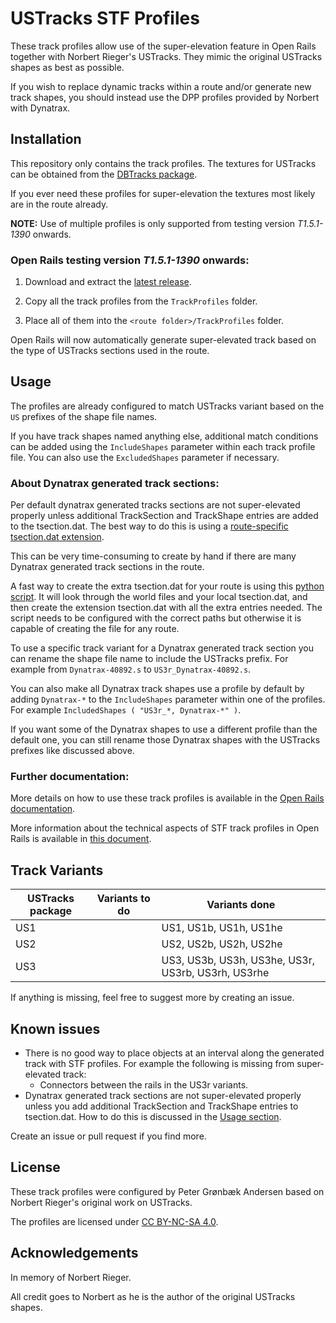 # USTracks STF Profiles
These track profiles allow use of the super-elevation feature in Open Rails together with Norbert Rieger's USTracks. They mimic the original USTracks shapes as best as possible.

If you wish to replace dynamic tracks within a route and/or generate new track shapes, you should instead use the DPP profiles provided by Norbert with Dynatrax.


## Installation
This repository only contains the track profiles. The textures for USTracks can be obtained from the [DBTracks package](https://the-train.de/downloads/entry/11252-dbtracks/).

If you ever need these profiles for super-elevation the textures most likely are in the route already.

**NOTE:** Use of multiple profiles is only supported from testing version _T1.5.1-1390_ onwards.


### Open Rails testing version _T1.5.1-1390_ onwards:
1. Download and extract the [latest release](https://github.com/pgroenbaek/ustracks-stf-profiles/releases).

2. Copy all the track profiles from the `TrackProfiles` folder.

3. Place all of them into the `<route folder>/TrackProfiles` folder.

Open Rails will now automatically generate super-elevated track based on the type of USTracks sections used in the route.


## Usage
The profiles are already configured to match USTracks variant based on the `US` prefixes of the shape file names.

If you have track shapes named anything else, additional match conditions can be added using the `IncludeShapes` parameter within each track profile file. You can also use the `ExcludedShapes` parameter if necessary.

### About Dynatrax generated track sections:
Per default dynatrax generated tracks sections are not super-elevated properly unless additional TrackSection and TrackShape entries are added to the tsection.dat. The best way to do this is using a [route-specific tsection.dat extension](https://open-rails.readthedocs.io/en/latest/features-route.html#route-specific-tracksections-and-trackshapes).

This can be very time-consuming to create by hand if there are many Dynatrax generated track sections in the route.

A fast way to create the extra tsection.dat for your route is using this [python script](https://github.com/pgroenbaek/ustracks-stf-profiles/blob/master/Scripts/generate_route_tsection.py). It will look through the world files and your local tsection.dat, and then create the extension tsection.dat with all the extra entries needed. The script needs to be configured with the correct paths but otherwise it is capable of creating the file for any route.

To use a specific track variant for a Dynatrax generated track section you can rename the shape file name to include the USTracks prefix. For example from `Dynatrax-40892.s` to `US3r_Dynatrax-40892.s`.

You can also make all Dynatrax track shapes use a profile by default by adding `Dynatrax-*` to the `IncludeShapes` parameter within one of the profiles. For example `IncludedShapes ( "US3r_*, Dynatrax-*" )`.

If you want some of the Dynatrax shapes to use a different profile than the default one, you can still rename those Dynatrax shapes with the USTracks prefixes like discussed above.

### Further documentation:
More details on how to use these track profiles is available in the [Open Rails documentation](https://open-rails.readthedocs.io/en/latest/options.html#superelevation). 

More information about the technical aspects of STF track profiles in Open Rails is available in [this document](https://static.openrails.org/files/OpenRails-Testing-How%20to%20Provide%20Track%20Profiles%20for%20Open%20Rails%20Dynamic%20Track.pdf).


## Track Variants

| USTracks package  | Variants to do                                   | Variants done |
|-------------------|--------------------------------------------------|---------------|
| US1               |             | US1, US1b, US1h, US1he           |
| US2              |                | US2, US2b, US2h, US2he          |
| US3              |                               | US3, US3b, US3h, US3he, US3r, US3rb, US3rh, US3rhe              |


If anything is missing, feel free to suggest more by creating an issue.


## Known issues

- There is no good way to place objects at an interval along the generated track with STF profiles. For example the following is missing from super-elevated track:
	- Connectors between the rails in the US3r variants.
- Dynatrax generated track sections are not super-elevated properly unless you add additional TrackSection and TrackShape entries to tsection.dat. How to do this is discussed in the [Usage section](#about-dynatrax-generated-track-sections).

Create an issue or pull request if you find more.


## License

These track profiles were configured by Peter Grønbæk Andersen based on Norbert Rieger's original work on USTracks.

The profiles are licensed under [CC BY-NC-SA 4.0](https://creativecommons.org/licenses/by-nc-sa/4.0/).


## Acknowledgements

In memory of Norbert Rieger.

All credit goes to Norbert as he is the author of the original USTracks shapes.
